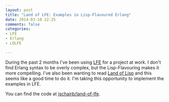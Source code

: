 ```yaml
---
layout: post
title: "Land of LFE: Examples in Lisp-Flavoured Erlang"
date: 2014-03-18 22:25
comments: false
categories:
- LFE
- Erlang
- LOLFE

---
```


During the past 2 months I've been using [LFE](http://lfe.github.io) for a project at work. I don't find Erlang syntax to be overly complex, but the Lisp-Flavouring makes it more compelling. I've also been wanting to read [Land of Lisp](http://landoflisp.com/) and this seems like a good time to do it. I'm taking this opportunity to implement the examples in LFE.

You can find the code at [jschairb/land-of-lfe](https://github.com/jschairb/land-of-lfe).
